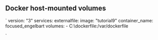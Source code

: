
##  Docker host-mounted volumes
`
version: "3"
services:
  externalfile:
    image: "tutorial9"
    container_name: focused_engelbart
    volumes:
      - C:\\dockerfile:/var/dockerfile

`
